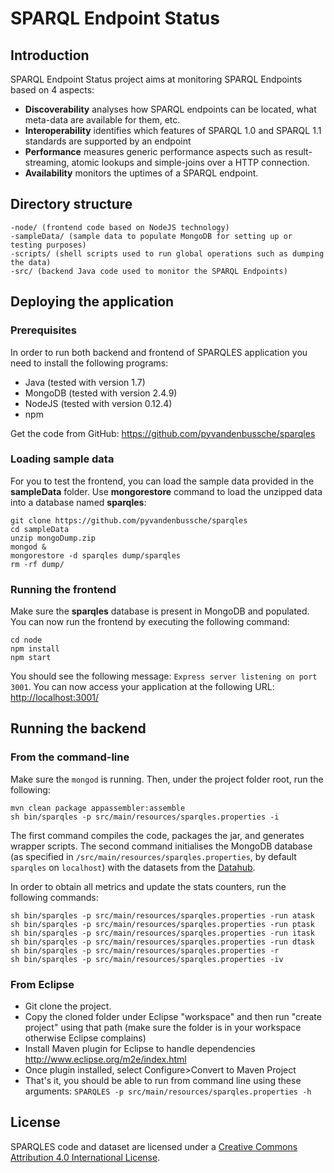 # SPARQL Endpoint Status

## Introduction

SPARQL Endpoint Status project aims at monitoring SPARQL Endpoints based on 4 aspects:

* **Discoverability** analyses how SPARQL endpoints can be located, what meta-data are available for them, etc.
* **Interoperability** identifies which features of SPARQL 1.0 and SPARQL 1.1 standards are supported by an endpoint
* **Performance** measures generic performance aspects such as result-streaming, atomic lookups and simple-joins over a HTTP connection.
* **Availability** monitors the uptimes of a SPARQL endpoint.

## Directory structure
```
-node/ (frontend code based on NodeJS technology)
-sampleData/ (sample data to populate MongoDB for setting up or testing purposes)
-scripts/ (shell scripts used to run global operations such as dumping the data)
-src/ (backend Java code used to monitor the SPARQL Endpoints)
```

## Deploying the application

### Prerequisites
In order to run both backend and frontend of SPARQLES application you need to install the following programs:
- Java (tested with version 1.7)
- MongoDB (tested with version 2.4.9)
- NodeJS (tested with version 0.12.4)
- npm

Get the code from GitHub: https://github.com/pyvandenbussche/sparqles

### Loading sample data
For you to test the frontend, you can load the sample data provided in the **sampleData** folder. Use **mongorestore** command to load the unzipped data into a database named **sparqles**:

    git clone https://github.com/pyvandenbussche/sparqles
    cd sampleData
    unzip mongoDump.zip
    mongod &
    mongorestore -d sparqles dump/sparqles
    rm -rf dump/    

### Running the frontend
Make sure the **sparqles** database is present in MongoDB and populated. You can now run the frontend by executing the following command:

    cd node
    npm install
    npm start


You should see the following message: `Express server listening on port 3001`.
You can now access your application at the following URL: [http://localhost:3001/](http://localhost:3001/)

## Running the backend

### From the command-line

Make sure the `mongod` is running. Then, under the project folder root, run the following:

    mvn clean package appassembler:assemble
    sh bin/sparqles -p src/main/resources/sparqles.properties -i

The first command compiles the code, packages the jar, and generates wrapper scripts. The second command initialises the MongoDB database (as specified in `/src/main/resources/sparqles.properties`, by default `sparqles` on `localhost`) with the datasets from the [Datahub](https://datahub.io).

In order to obtain all metrics and update the stats counters, run the following commands:

    sh bin/sparqles -p src/main/resources/sparqles.properties -run atask
    sh bin/sparqles -p src/main/resources/sparqles.properties -run ptask
    sh bin/sparqles -p src/main/resources/sparqles.properties -run itask
    sh bin/sparqles -p src/main/resources/sparqles.properties -run dtask
    sh bin/sparqles -p src/main/resources/sparqles.properties -r
    sh bin/sparqles -p src/main/resources/sparqles.properties -iv

### From Eclipse

- Git clone the project.
- Copy the cloned folder under Eclipse "workspace" and then run "create project" using that path (make sure the folder is in your workspace otherwise Eclipse complains)
- Install Maven plugin for Eclipse to handle dependencies http://www.eclipse.org/m2e/index.html 
- Once plugin installed, select Configure>Convert to Maven Project
- That's it, you should be able to run from command line using these arguments: `SPARQLES -p src/main/resources/sparqles.properties -h`

## License
SPARQLES code and dataset are licensed under a [Creative Commons Attribution 4.0 International License]( https://creativecommons.org/licenses/by/4.0/).

